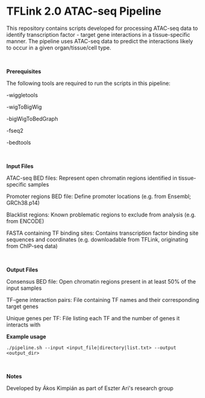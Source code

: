 # TFLink 2.0 ATAC-seq Pipeline



This repository contains scripts developed for processing ATAC-seq data to identify transcription factor - target gene interactions in a tissue-specific manner. The pipeline uses ATAC-seq data to predict the interactions likely to occur in a given organ/tissue/cell type.

<br />

**Prerequisites**

The following tools are required to run the scripts in this pipeline:

-wiggletools

-wigToBigWig

-bigWigToBedGraph

-fseq2

-bedtools

<br />

**Input Files**

ATAC-seq BED files: Represent open chromatin regions identified in tissue-specific samples

Promoter regions BED file: Define promoter locations (e.g. from Ensembl; GRCh38.p14)

Blacklist regions: Known problematic regions to exclude from analysis (e.g. from ENCODE)

FASTA containing TF binding sites: Contains transcription factor binding site sequences and coordinates (e.g. downloadable from TFLink, originating from ChIP-seq data)

<br />

**Output Files**

Consensus BED file: Open chromatin regions present in at least 50% of the input samples

TF-gene interaction pairs: File containing TF names and their corresponding target genes

Unique genes per TF: File listing each TF and the number of genes it interacts with
<br />


**Example usage**

```
./pipeline.sh --input <input_file|directory|list.txt> --output <output_dir>  
```
<br />

**Notes**

Developed by Ákos Kimpián as part of Eszter Ari's research group


